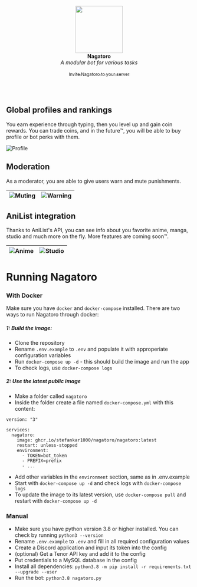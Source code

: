 <p align="center">
    <img src="https://raw.githubusercontent.com/Stefankar1000/nagatoro/master/nagatoro.png" width="128">
    <br>
    <b>Nagatoro</b>
    <br>
    <i>A modular bot for various tasks</i>
    <br>
    <br>
    <a href="https://discordapp.com/oauth2/authorize?client_id=672485626179747864&scope=bot&permissions=8262"><sub>Invite Nagatoro to your server<sub></a>
</p>

<br>
<br>

## Global profiles and rankings

You earn experience through typing, then you level up and gain coin rewards. You can trade coins, and in the future™️, you will be able to buy profile or bot perks with them.

![Profile](https://cdn.discordapp.com/attachments/483273472555089930/714646948283547729/unknown.png)

## Moderation

As a moderator, you are able to give users warn and mute punishments.

![Muting](https://cdn.discordapp.com/attachments/483273472555089930/714647821189513226/unknown.png) | ![Warning](https://cdn.discordapp.com/attachments/483273472555089930/714648476495118416/unknown.png)
:-:|:-:

## AniList integration

Thanks to AniList's API, you can see info about you favorite anime, manga, studio and much more on the fly. More features are coming soon™️.

![Anime](https://cdn.discordapp.com/attachments/483273472555089930/714651179405279292/unknown.png) | ![Studio](https://cdn.discordapp.com/attachments/483273472555089930/714651416211226704/unknown.png)
:-:|:-:

# Running Nagatoro
### With Docker
Make sure you have `docker` and `docker-compose` installed.
There are two ways to run Nagatoro through docker:
##### 1: Build the image:
- Clone the repository
- Rename `.env.example` to `.env` and populate it with approperiate configuration variables
- Run `docker-compose up -d` - this should build the image and run the app
- To check logs, use `docker-compose logs`

##### 2: Use the latest public image
- Make a folder called `nagatoro`
- Inside the folder create a file named `docker-compose.yml` with this content:
```
version: "3"

services:
  nagatoro:
    image: ghcr.io/stefankar1000/nagatoro/nagatoro:latest
    restart: unless-stopped
    environment:
      - TOKEN=bot_token
      - PREFIX=prefix
      - ...
```
- Add other variables in the `environment` section, same as in .env.example
- Start with `docker-compose up -d` and check logs with `docker-compose logs`
- To update the image to its latest version, use `docker-compose pull` and restart with `docker-compose up -d`

### Manual
- Make sure you have python version 3.8 or higher installed. You can check by running `python3 --version`
- Rename `.env.example` to `.env` and fill in all required configuration values
- Create a Discord application and input its token into the config
- (optional) Get a Tenor API key and add it to the config
- Put credentials to a MySQL database in the config
- Install all dependencies: `python3.8 -m pip install -r requirements.txt --upgrade --user`
- Run the bot: `python3.8 nagatoro.py`
